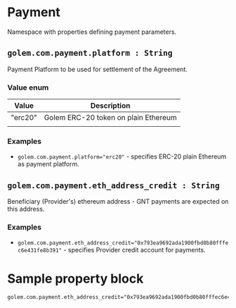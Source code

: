 # Payment
Namespace with properties defining payment parameters. 

## `golem.com.payment.platform : String`
Payment Platform to be used for settlement of the Agreement.

### Value enum
| Value   | Description                          |
| ------- | ------------------------------------ |
| "erc20" | Golem ERC-20 token on plain Ethereum |
|         |                                      |

### **Examples**
* `golem.com.payment.platform="erc20"` - specifies ERC-20 plain Ethereum as payment platform.

## `golem.com.payment.eth_address_credit : String`
Beneficiary (Provider's) ethereum address - GNT payments are expected on this address.

### **Examples**
* `golem.com.payment.eth_address_credit="0x793ea9692ada1900fbd0b80fffec6e431fe8b391"` - specifies Provider credit account for payments.

# Sample property block
```
golem.com.payment.eth_address_credit="0x793ea9692ada1900fbd0b80fffec6e431fe8b391"
```
